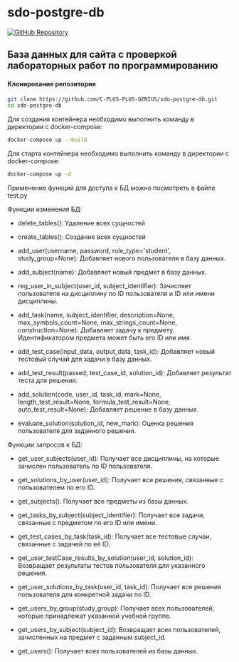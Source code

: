 # sdo-postgre-db

[![GitHub Repository](https://img.shields.io/badge/GitHub-Repository-blue?logo=github)](https://github.com/C-PLUS-PLUS-GENIUS/sdo-postgre-db)

## База данных для сайта с проверкой лабораторных работ по программированию

#### Клонирование репозитория

```bash
git clone https://github.com/C-PLUS-PLUS-GENIUS/sdo-postgre-db.git
cd sdo-postgre-db
```

Для создания контейнера необходимо выполнить команду в директории c docker-compose:
```bash
docker-compose up --build
```

Для старта контейнера необходимо выполнить команду в директории c docker-compose:
```bash
docker-compose up -d
```

Применение функций для доступа к БД можно посмотреть в файле test.py

Функции изменения БД:

 - delete_tables():
    Удаление всех сущностей

 - create_tables():
    Создание всех сущностей

 - add_user(username, password, role_type='student', study_group=None):
    Добавляет нового пользователя в базу данных.

 - add_subject(name):
    Добавляет новый предмет в базу данных.

 - reg_user_in_subject(user_id, subject_identifier):
    Зачисляет пользователя на дисциплину по ID пользователя и ID или имени дисциплины.

 - add_task(name, subject_identifier, description=None, max_symbols_count=None, max_strings_count=None, construction=None):
    Добавляет задачу к предмету. Идентификатором предмета может быть его ID или имя.

 - add_test_case(input_data, output_data, task_id):
    Добавляет новый тестовый случай для задачи в базу данных.

 - add_test_result(passed, test_case_id, solution_id):
    Добавляет результат теста для решения.

 - add_solution(code, user_id, task_id, mark=None, length_test_result=None, formula_test_result=None, auto_test_result=None):
    Добавляет решение в базу данных.

 - evaluate_solution(solution_id, new_mark):
    Оценка решения пользователя для заданного решения.
  

Функции запросов к БД:

 - get_user_subjects(user_id):
    Получает все дисциплины, на которые зачислен пользователь по ID пользователя.
    
 - get_solutions_by_user(user_id):
    Получает все решения, связанные с пользователем по его ID.

 - get_subjects():
    Получает все предметы из базы данных.

 - get_tasks_by_subject(subject_identifier):
    Получает все задачи, связанные с предметом по его ID или имени.

 - get_test_cases_by_task(task_id):
    Получает все тестовые случаи, связанные с задачей по её ID.

 - get_user_testCase_results_by_solution(user_id, solution_id):
    Возвращает результаты тестов пользователя для указанного решения.

 - get_user_solutions_by_task(user_id, task_id):
    Получает все решения пользователя для конкретной задачи по ID.
    
 - get_users_by_group(study_group):
    Получает всех пользователей, которые принадлежат указанной учебной группе.

 - get_users_by_subject(subject_id):
    Возвращает всех пользователей, зачисленных на предмет с заданным subject_id.

 - get_users():
    Получает всех пользователей из базы данных.

